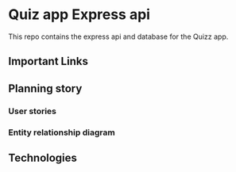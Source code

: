 # Quiz app Express api

This repo contains the express api and database for the Quizz app.

## Important Links

## Planning story

### User stories

### Entity relationship diagram

## Technologies
